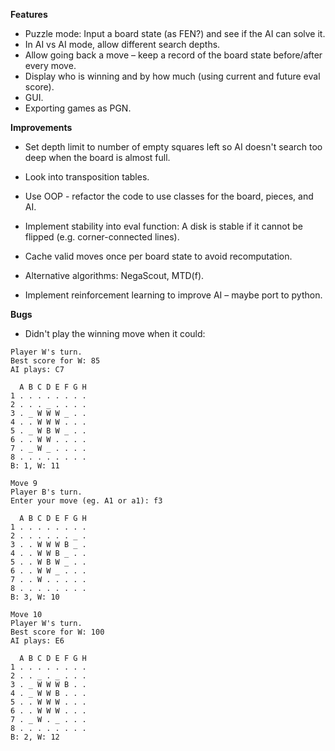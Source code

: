 **Features**
- Puzzle mode: Input a board state (as FEN?) and see if the AI can solve it.
- In AI vs AI mode, allow different search depths.
- Allow going back a move – keep a record of the board state before/after every move.
- Display who is winning and by how much (using current and future eval score).
- GUI.
- Exporting games as PGN.

**Improvements**
- Set depth limit to number of empty squares left so AI doesn't search too deep when the board is almost full.
- Look into transposition tables.
- Use OOP - refactor the code to use classes for the board, pieces, and AI.
- Implement stability into eval function: A disk is stable if it cannot be flipped (e.g. corner-connected lines).
- Cache valid moves once per board state to avoid recomputation.

- Alternative algorithms: NegaScout, MTD(f).
- Implement reinforcement learning to improve AI – maybe port to python.

**Bugs**

- Didn't play the winning move when it could:
```
Player W's turn.
Best score for W: 85
AI plays: C7

  A B C D E F G H
1 . . . . . . . .
2 . . . _ . . . .
3 . _ W W W _ . .
4 . . W W W . . .
5 . _ W B W _ . .
6 . . W W . . . .
7 . _ W _ . . . .
8 . . . . . . . .
B: 1, W: 11

Move 9
Player B's turn.
Enter your move (eg. A1 or a1): f3

  A B C D E F G H
1 . . . . . . . .
2 . . . . . . _ .
3 . . W W W B _ .
4 . . W W B _ . .
5 . . W B W _ . .
6 . . W W _ . . .
7 . . W . . . . .
8 . . . . . . . .
B: 3, W: 10

Move 10
Player W's turn.
Best score for W: 100
AI plays: E6

  A B C D E F G H
1 . . . . . . . .
2 . . _ . _ . . .
3 . _ W W W B . .
4 . _ W W B . . .
5 . . W W W . . .
6 . . W W W . . .
7 . _ W . _ . . .
8 . . . . . . . .
B: 2, W: 12
```